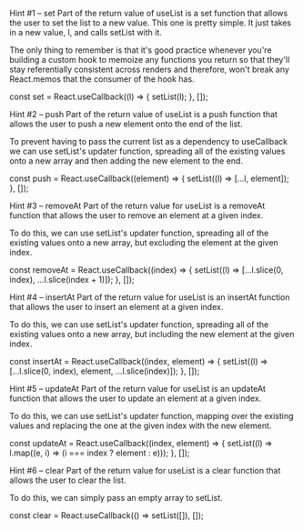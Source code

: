 Hint #1 – set
Part of the return value of useList is a set function that allows the user to set the list to a new value. This one is pretty simple. It just takes in a new value, l, and calls setList with it.

The only thing to remember is that it's good practice whenever you're building a custom hook to memoize any functions you return so that they'll stay referentially consistent across renders and therefore, won't break any React.memos that the consumer of the hook has.

const set = React.useCallback((l) => {
  setList(l);
}, []);

Hint #2 – push
Part of the return value of useList is a push function that allows the user to push a new element onto the end of the list.

To prevent having to pass the current list as a dependency to useCallback we can use setList's updater function, spreading all of the existing values onto a new array and then adding the new element to the end.

const push = React.useCallback((element) => {
  setList((l) => [...l, element]);
}, []);

Hint #3 – removeAt
Part of the return value for useList is a removeAt function that allows the user to remove an element at a given index.

To do this, we can use setList's updater function, spreading all of the existing values onto a new array, but excluding the element at the given index.

const removeAt = React.useCallback((index) => {
  setList((l) => [...l.slice(0, index), ...l.slice(index + 1)]);
}, []);

Hint #4 – insertAt
Part of the return value for useList is an insertAt function that allows the user to insert an element at a given index.

To do this, we can use setList's updater function, spreading all of the existing values onto a new array, but including the new element at the given index.

const insertAt = React.useCallback((index, element) => {
  setList((l) => [...l.slice(0, index), element, ...l.slice(index)]);
}, []);

Hint #5 – updateAt
Part of the return value for useList is an updateAt function that allows the user to update an element at a given index.

To do this, we can use setList's updater function, mapping over the existing values and replacing the one at the given index with the new element.

const updateAt = React.useCallback((index, element) => {
  setList((l) => l.map((e, i) => (i === index ? element : e)));
}, []);

Hint #6 – clear
Part of the return value for useList is a clear function that allows the user to clear the list.

To do this, we can simply pass an empty array to setList.

const clear = React.useCallback(() => setList([]), []);